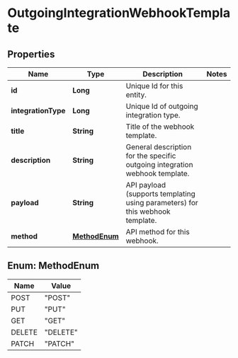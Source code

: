 

# OutgoingIntegrationWebhookTemplate

## Properties

Name | Type | Description | Notes
------------ | ------------- | ------------- | -------------
**id** | **Long** | Unique Id for this entity. | 
**integrationType** | **Long** | Unique Id of outgoing integration type. | 
**title** | **String** | Title of the webhook template. | 
**description** | **String** | General description for the specific outgoing integration webhook template. | 
**payload** | **String** | API payload (supports templating using parameters) for this webhook template. | 
**method** | [**MethodEnum**](#MethodEnum) | API method for this webhook. | 



## Enum: MethodEnum

Name | Value
---- | -----
POST | &quot;POST&quot;
PUT | &quot;PUT&quot;
GET | &quot;GET&quot;
DELETE | &quot;DELETE&quot;
PATCH | &quot;PATCH&quot;



